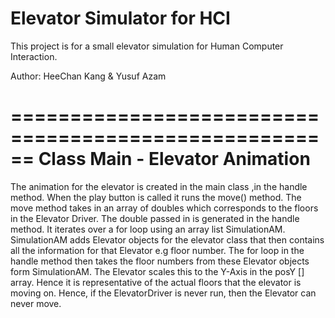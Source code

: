 # Elevator Simulator for HCI
This project is for a small elevator simulation for Human Computer Interaction.

Author: HeeChan Kang & Yusuf Azam



======================================================
Class Main - Elevator Animation
======================================================

The animation for the elevator is created in the main class
,in the handle method. When the play button is called it runs
the move() method. The move method takes in an array of doubles
which corresponds to the floors in the Elevator Driver. The
double passed in is generated in the handle method. It iterates
over a for loop using an array list SimulationAM. SimulationAM
adds Elevator objects for the elevator class that then contains
all the information for that Elevator e.g floor number. The for
loop in the handle method then takes the floor numbers from these
Elevator objects form SimulationAM. The Elevator scales this to
the Y-Axis in the posY [] array. Hence it is representative of the
actual floors that the elevator is moving on. Hence, if the ElevatorDriver
 is never run, then the Elevator can never move.
